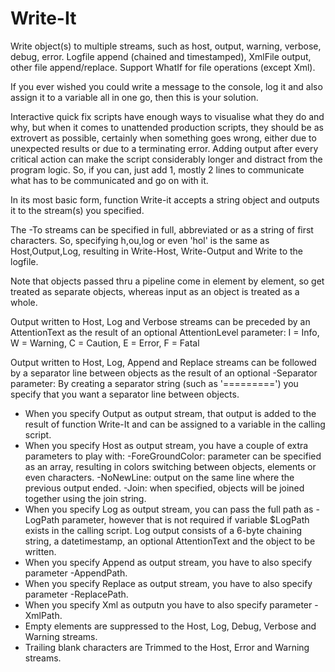 # Write-It
Write object(s) to multiple streams, such as host, output, warning, verbose, debug, error.
Logfile append (chained and timestamped), XmlFile output, other file append/replace.
Support WhatIf for file operations (except Xml).

If you ever wished you could write a message to the console, log it and also assign it to a variable all in one go, then this is your solution.

Interactive quick fix scripts have enough ways to visualise what they do and why, but when it comes to unattended production scripts, they should be as extrovert as possible, certainly when something goes wrong, either due to unexpected results or due to a terminating error. Adding output after every critical action can make the script considerably longer and distract from the program logic. So, if you can, just add 1, mostly 2 lines to communicate what has to be communicated and go on with it.

In its most basic form, function Write-it accepts a string object and outputs it to the stream(s) you specified.

The -To streams can be specified in full, abbreviated or as a string of first characters. So, specifying h,ou,log or even 'hol' is the same as Host,Output,Log, resulting in Write-Host, Write-Output and Write to the logfile.

Note that objects passed thru a pipeline come in element by element, so get treated as separate objects, whereas input as an object is treated as a whole.

Output written to Host, Log and Verbose streams can be preceded by an AttentionText as the result of an optional AttentionLevel parameter:
  I = Info, W = Warning, C = Caution, E = Error, F = Fatal

Output written to Host, Log, Append and Replace streams can be followed by a separator line between objects as the result of an optional -Separator parameter:
  By creating a separator string (such as '=========') you specify that you want a separator line between objects.  

* When you specify Output as output stream, that output is added to the result of function Write-It and can be assigned to a variable in the calling script.
* When you specify Host as output stream, you have a couple of extra parameters to play with:
  -ForeGroundColor: parameter can be specified as an array, resulting in colors switching between objects, elements or even characters.
  -NoNewLine: output on the same line where the previous output ended.
  -Join: when specified, objects will be joined together using the join string.
* When you specify Log as output stream, you can pass the full path as -LogPath parameter, however that is not required if variable $LogPath exists in the calling script.
  Log output consists of a 6-byte chaining string, a datetimestamp, an optional AttentionText and the object to be written.
* When you specify Append as output stream, you have to also specify parameter -AppendPath.
* When you specify Replace as output stream, you have to also specify parameter -ReplacePath.
* When you specify Xml as outputn you have to also specify parameter -XmlPath.
* Empty elements are suppressed to the Host, Log, Debug, Verbose and Warning streams.
* Trailing blank characters are Trimmed to the Host, Error and Warning streams.
